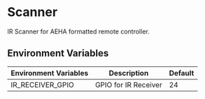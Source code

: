 # Scanner

IR Scanner for AEHA formatted remote controller.

## Environment Variables

| Environment Variables | Description          | Default |
|-----------------------|----------------------|---------|
| IR_RECEIVER_GPIO      | GPIO for IR Receiver | 24      |
